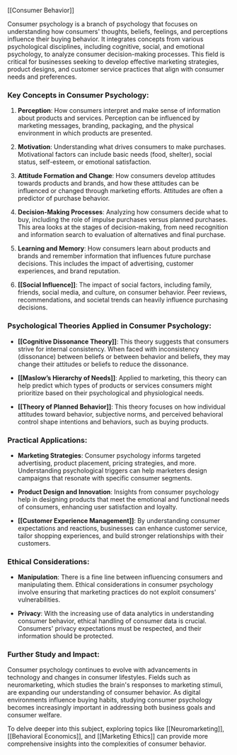 [[Consumer Behavior]]

Consumer psychology is a branch of psychology that focuses on understanding how consumers' thoughts, beliefs, feelings, and perceptions influence their buying behavior. It integrates concepts from various psychological disciplines, including cognitive, social, and emotional psychology, to analyze consumer decision-making processes. This field is critical for businesses seeking to develop effective marketing strategies, product designs, and customer service practices that align with consumer needs and preferences.

### Key Concepts in Consumer Psychology:

1. **Perception**: How consumers interpret and make sense of information about products and services. Perception can be influenced by marketing messages, branding, packaging, and the physical environment in which products are presented.

2. **Motivation**: Understanding what drives consumers to make purchases. Motivational factors can include basic needs (food, shelter), social status, self-esteem, or emotional satisfaction.

3. **Attitude Formation and Change**: How consumers develop attitudes towards products and brands, and how these attitudes can be influenced or changed through marketing efforts. Attitudes are often a predictor of purchase behavior.

4. **Decision-Making Processes**: Analyzing how consumers decide what to buy, including the role of impulse purchases versus planned purchases. This area looks at the stages of decision-making, from need recognition and information search to evaluation of alternatives and final purchase.

5. **Learning and Memory**: How consumers learn about products and brands and remember information that influences future purchase decisions. This includes the impact of advertising, customer experiences, and brand reputation.

6. **[[Social Influence]]**: The impact of social factors, including family, friends, social media, and culture, on consumer behavior. Peer reviews, recommendations, and societal trends can heavily influence purchasing decisions.

### Psychological Theories Applied in Consumer Psychology:

- **[[Cognitive Dissonance Theory]]**: This theory suggests that consumers strive for internal consistency. When faced with inconsistency (dissonance) between beliefs or between behavior and beliefs, they may change their attitudes or beliefs to reduce the dissonance.

- **[[Maslow’s Hierarchy of Needs]]**: Applied to marketing, this theory can help predict which types of products or services consumers might prioritize based on their psychological and physiological needs.

- **[[Theory of Planned Behavior]]**: This theory focuses on how individual attitudes toward behavior, subjective norms, and perceived behavioral control shape intentions and behaviors, such as buying products.

### Practical Applications:

- **Marketing Strategies**: Consumer psychology informs targeted advertising, product placement, pricing strategies, and more. Understanding psychological triggers can help marketers design campaigns that resonate with specific consumer segments.

- **Product Design and Innovation**: Insights from consumer psychology help in designing products that meet the emotional and functional needs of consumers, enhancing user satisfaction and loyalty.

- **[[Customer Experience Management]]**: By understanding consumer expectations and reactions, businesses can enhance customer service, tailor shopping experiences, and build stronger relationships with their customers.

### Ethical Considerations:

- **Manipulation**: There is a fine line between influencing consumers and manipulating them. Ethical considerations in consumer psychology involve ensuring that marketing practices do not exploit consumers' vulnerabilities.

- **Privacy**: With the increasing use of data analytics in understanding consumer behavior, ethical handling of consumer data is crucial. Consumers' privacy expectations must be respected, and their information should be protected.

### Further Study and Impact:

Consumer psychology continues to evolve with advancements in technology and changes in consumer lifestyles. Fields such as neuromarketing, which studies the brain's responses to marketing stimuli, are expanding our understanding of consumer behavior. As digital environments influence buying habits, studying consumer psychology becomes increasingly important in addressing both business goals and consumer welfare.

To delve deeper into this subject, exploring topics like [[Neuromarketing]], [[Behavioral Economics]], and [[Marketing Ethics]] can provide more comprehensive insights into the complexities of consumer behavior.